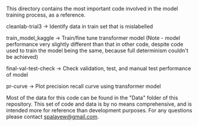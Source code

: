 This directory contains the most important code involved in the model training process, as a reference. 

cleanlab-trial3 -> Identify data in train set that is mislabelled

train_model_kaggle -> Train/fine tune transformer model (Note - model performance very slightly different than that in other code, despite code used to train the model being the same, because full determinism couldn't be achieved)

final-val-test-check -> Check validation, test, and manual test performance of model 

pr-curve -> Plot precision recall curve using transformer model 

Most of the data for this code can be found in the "Data" folder of this repository. This set of code and data is by no means comprehensive, and is intended more for reference than development purposes. For any questions please contact spalayew@gmail.com. 
